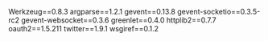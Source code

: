 Werkzeug==0.8.3
argparse==1.2.1
gevent==0.13.8
gevent-socketio==0.3.5-rc2
gevent-websocket==0.3.6
greenlet==0.4.0
httplib2==0.7.7
oauth2==1.5.211
twitter==1.9.1
wsgiref==0.1.2
